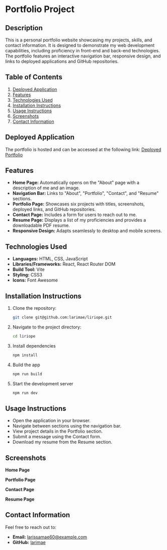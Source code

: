 # Portfolio Project

## Description
This is a personal portfolio website showcasing my projects, skills, and contact information. It is designed to demonstrate my web development capabilities, including proficiency in front-end and back-end technologies. The portfolio features an interactive navigation bar, responsive design, and links to deployed applications and GitHub repositories.

## Table of Contents
1. [Deployed Application](#deployed-application)
2. [Features](#features)
3. [Technologies Used](#technologies-used)
4. [Installation Instructions](#installation-instructions)
5. [Usage Instructions](#usage-instructions)
6. [Screenshots](#screenshots)
7. [Contact Information](#contact-information)

## Deployed Application
The portfolio is hosted and can be accessed at the following link:
[Deployed Portfolio](<insert-when-done>)

## Features
- **Home Page:** Automatically opens on the "About" page with a description of me and an image.
- **Navigation Bar:** Links to "About", "Portfolio", "Contact", and "Resume" sections.
- **Portfolio Page:** Showcases six projects with titles, screenshots, deployed links, and GitHub repositories.
- **Contact Page:** Includes a form for users to reach out to me.
- **Resume Page:** Displays a list of my proficiencies and provides a downloadable PDF resume.
- **Responsive Design:** Adapts seamlessly to desktop and mobile screens.

## Technologies Used
- **Languages:** HTML, CSS, JavaScript
- **Libraries/Frameworks:** React, React Router DOM
- **Build Tool:** Vite
- **Styling:** CSS3
- **Icons:** Font Awesome

## Installation Instructions
1. Clone the repository:
   ```bash
   git clone git@github.com:larimae/liriope.git

2. Navigate to the project directory:
   ```bash
   cd liriope

3. Install dependencies
   ```bash
   npm install

4. Build the app 
   ```bash
   npm run build

4. Start the development server
   ```bash
   npm run dev

## Usage Instructions
- Open the application in your browser.
- Navigate between sections using the navigation bar.
- View project details in the Portfolio section.
- Submit a message using the Contact form.
- Download my resume from the Resume section.

## Screenshots
**Home Page**

**Portfolio Page**

**Contact Page**

**Resume Page**

## Contact Information
Feel free to reach out to:

- **Email:** larissamae60@example.com
- **GitHub:** [larimae](https://github.com/larimae/liriope)
